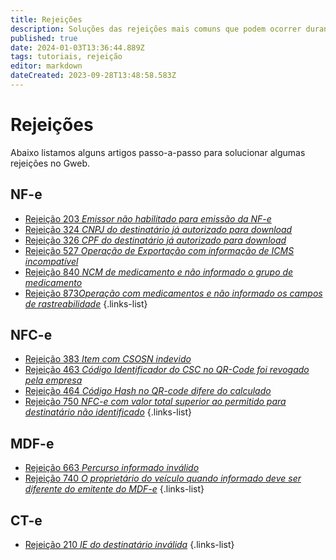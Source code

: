 ```yaml
---
title: Rejeições
description: Soluções das rejeições mais comuns que podem ocorrer durante o uso do sistema. 
published: true
date: 2024-01-03T13:36:44.889Z
tags: tutoriais, rejeição
editor: markdown
dateCreated: 2023-09-28T13:48:58.583Z
---
```


# Rejeições
Abaixo listamos alguns artigos passo-a-passo para solucionar algumas rejeições no Gweb.

## NF-e
- [Rejeição 203 *Emissor não habilitado para emissão da NF-e*](/pt-br/rejeicoes/rejeicao-203-emissor-nao-habilitado-para-emissao-da-nf-e)
- [Rejeição 324 *CNPJ do destinatário já autorizado para download*](/pt-br/rejeicoes/rejeicao-324-cnpj-do-destinatario-ja-autorizado-para-download)
- [Rejeição 326 *CPF do destinatário já autorizado para download*](/pt-br/rejeicoes/rejeicao-326-cpf-do-destinatario-ja-autorizado-para-download)
- [Rejeição 527 *Operação de Exportação com informação de ICMS incompatível*](/pt-br/rejeicoes/rejeicao-527-operacao-de-exportacao-com-informacao-de-icms-incompativel)
- [Rejeição 840 *NCM de medicamento e não informado o grupo de medicamento*](/pt-br/rejeicoes/rejeicao-840-ncm-de-medicamento-e-nao-informado-o-grupo-de-medicamento)
- [Rejeição 873*Operação com medicamentos e não informado os campos de rastreabilidade*](/pt-br/rejeicoes/rejeicao-873-operacao-com-medicamentos-e-nao-informado-os-campos-de-rastreabilidade)
{.links-list}
## NFC-e
- [Rejeição 383 *Item com CSOSN indevido*](/pt-br/rejeicoes/rejeicao-383-item-com-csosn-indevido)
- [Rejeição 463 *Código Identificador do CSC no QR-Code foi revogado pela empresa*](/pt-br/rejeicoes/rejeicao-463-codigo-identificador-do-csc-no-qr-code-foi-revogado-pela-empresa)
- [Rejeição 464 *Código Hash no QR-code difere do calculado*](/pt-br/rejeicoes/rejeicao-464-codigo-hash-no-qr-code-difere-do-calculado)
- [Rejeição 750 *NFC-e com valor total superior ao permitido para destinatário não identificado*](/pt-br/rejeicoes/rejeicao-750-nfc-e-com-valor-total-superior-ao-permitido-para-destinatario-nao-identificado)
{.links-list}

## MDF-e
- [Rejeição 663 *Percurso informado inválido*](/pt-br/rejeicoes/rejeicao-663-percurso-informado-invalido)
- [Rejeição 740 *O proprietário do veículo quando informado deve ser diferente do emitente do MDF-e*](/pt-br/rejeicoes/rejeicao-740-o-proprietario-do-veiculo-quando-informado-deve-ser-diferente-do-emitente-do-mdf-e)
{.links-list}

## CT-e
- [Rejeição 210 *IE do destinatário inválida*](/pt-br/rejeicoes/rejeicao-210-ie-do-destinatario-invalida)
{.links-list}
